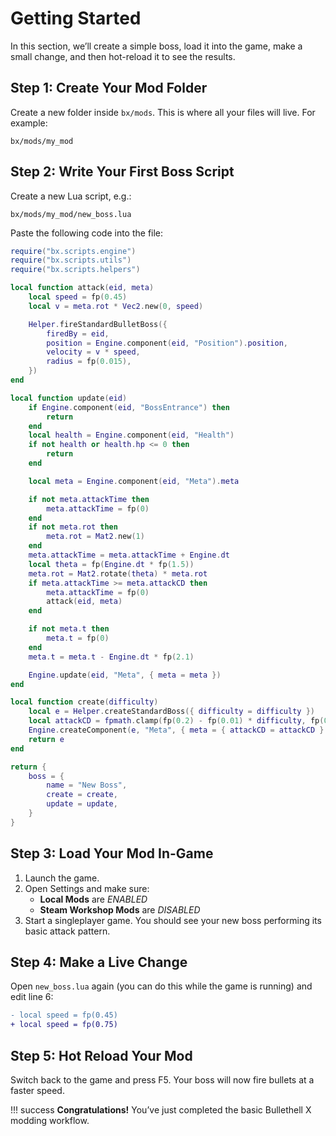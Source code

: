 # Getting Started

In this section, we’ll create a simple boss, load it into the game, make a small change, and then hot-reload it to see the results.

## Step 1: Create Your Mod Folder

Create a new folder inside `bx/mods`. This is where all your files will live. For example:

``` { .yaml .copy }
bx/mods/my_mod
```

## Step 2: Write Your First Boss Script

Create a new Lua script, e.g.:

``` { .yaml .copy }
bx/mods/my_mod/new_boss.lua
```

Paste the following code into the file:

``` lua { .yaml .copy title="bx/mods/my_mod/new_boss.lua" linenums="1" }
require("bx.scripts.engine")
require("bx.scripts.utils")
require("bx.scripts.helpers")

local function attack(eid, meta)
    local speed = fp(0.45)
    local v = meta.rot * Vec2.new(0, speed)

    Helper.fireStandardBulletBoss({
        firedBy = eid,
        position = Engine.component(eid, "Position").position,
        velocity = v * speed,
        radius = fp(0.015),
    })
end

local function update(eid)
    if Engine.component(eid, "BossEntrance") then
        return
    end
    local health = Engine.component(eid, "Health")
    if not health or health.hp <= 0 then
        return
    end

    local meta = Engine.component(eid, "Meta").meta

    if not meta.attackTime then
        meta.attackTime = fp(0)
    end
    if not meta.rot then
        meta.rot = Mat2.new(1)
    end
    meta.attackTime = meta.attackTime + Engine.dt
    local theta = fp(Engine.dt * fp(1.5))
    meta.rot = Mat2.rotate(theta) * meta.rot
    if meta.attackTime >= meta.attackCD then
        meta.attackTime = fp(0)
        attack(eid, meta)
    end

    if not meta.t then
        meta.t = fp(0)
    end
    meta.t = meta.t - Engine.dt * fp(2.1)

    Engine.update(eid, "Meta", { meta = meta })
end

local function create(difficulty)
    local e = Helper.createStandardBoss({ difficulty = difficulty })
    local attackCD = fpmath.clamp(fp(0.2) - fp(0.01) * difficulty, fp(0.1), fp(0.2))
    Engine.createComponent(e, "Meta", { meta = { attackCD = attackCD } })
    return e
end

return {
    boss = {
        name = "New Boss",
        create = create,
        update = update,
    }
}
```

## Step 3: Load Your Mod In-Game

1. Launch the game.
2. Open Settings and make sure:
   - **Local Mods** are *ENABLED*
   - **Steam Workshop Mods** are *DISABLED*
3. Start a singleplayer game. You should see your new boss performing its basic attack pattern.

## Step 4: Make a Live Change

Open `new_boss.lua` again (you can do this while the game is running) and edit line 6:

```diff  { title="bx/mods/my_mod/new_boss.lua" linenums="6 6" }
- local speed = fp(0.45)
+ local speed = fp(0.75)
```

## Step 5: Hot Reload Your Mod

Switch back to the game and press F5. Your boss will now fire bullets at a faster speed.

!!! success
    **Congratulations!** You’ve just completed the basic Bullethell X modding workflow.
